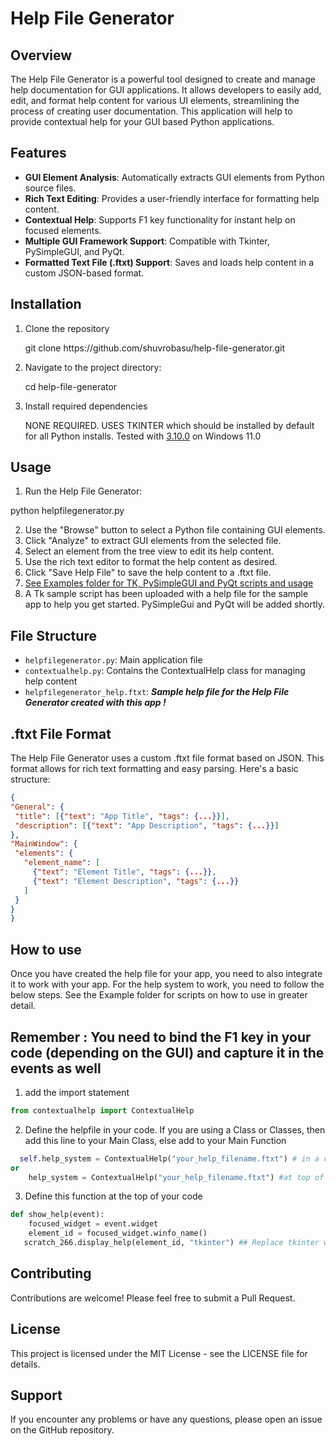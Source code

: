 # Help File Generator

## Overview

The Help File Generator is a powerful tool designed to create and manage help documentation for GUI applications. It allows developers to easily add, edit, and format help content for various UI elements, streamlining the process of creating user documentation. This application will help to provide contextual help for your GUI based Python applications.

## Features

- **GUI Element Analysis**: Automatically extracts GUI elements from Python source files.
- **Rich Text Editing**: Provides a user-friendly interface for formatting help content.
- **Contextual Help**: Supports F1 key functionality for instant help on focused elements.
- **Multiple GUI Framework Support**: Compatible with Tkinter, PySimpleGUI, and PyQt.
- **Formatted Text File (.ftxt) Support**: Saves and loads help content in a custom JSON-based format.

## Installation

1. Clone the repository
   <p>git clone https://github.com/shuvrobasu/help-file-generator.git

2.  Navigate to the project directory:
      <p>cd help-file-generator

3. Install required dependencies
   <p>NONE REQUIRED. USES TKINTER which should be installed by default for all Python installs. Tested with <ins>3.10.0</ins> on Windows 11.0

## Usage

1. Run the Help File Generator:

python helpfilegenerator.py

2. Use the "Browse" button to select a Python file containing GUI elements.
3. Click "Analyze" to extract GUI elements from the selected file.
4. Select an element from the tree view to edit its help content.
5. Use the rich text editor to format the help content as desired.
6. Click "Save Help File" to save the help content to a .ftxt file.
7. <ins>See Examples folder for TK, PySimpleGUI and PyQt scripts and usage</ins>
8. A Tk sample script has been uploaded with a help file for the sample app to help you get started. PySimpleGui and PyQt will be added shortly.

## File Structure

- `helpfilegenerator.py`: Main application file
- `contextualhelp.py`: Contains the ContextualHelp class for managing help content
- `helpfilegenerator_help.ftxt`: <i><b>Sample help file for the Help File Generator created with this app !</b></i>

## .ftxt File Format

The Help File Generator uses a custom .ftxt file format based on JSON. This format allows for rich text formatting and easy parsing. Here's a basic structure:

```json
{
"General": {
 "title": [{"text": "App Title", "tags": {...}}],
 "description": [{"text": "App Description", "tags": {...}}]
},
"MainWindow": {
 "elements": {
   "element_name": [
     {"text": "Element Title", "tags": {...}},
     {"text": "Element Description", "tags": {...}}
   ]
 }
}
}
````
## How to use 
Once you have created the help file for your app, you need to also integrate it to work with your app. For the help system to work, you need to follow the below steps. See the Example folder for scripts on how to use in greater detail. 
<H2>Remember : You need to bind the F1 key in your code (depending on the GUI) and capture it in the events as well</H2>

1) add the import statement
```python
from contextualhelp import ContextualHelp
````
2) Define the helpfile in your code. If you are using a Class or Classes, then add this line to your Main Class, else add to your Main Function
````python
  self.help_system = ContextualHelp("your_help_filename.ftxt") # in a class
or
    help_system = ContextualHelp("your_help_filename.ftxt") #at top of your script where variables are declared 
````
3. Define this function at the top of your code
````python
def show_help(event):
    focused_widget = event.widget
    element_id = focused_widget.winfo_name()
   scratch_266.display_help(element_id, "tkinter") ## Replace tkinter with PySimpleGui or PyQt as your GUI
````

## Contributing
Contributions are welcome! Please feel free to submit a Pull Request.

## License
This project is licensed under the MIT License - see the LICENSE file for details.

## Support
If you encounter any problems or have any questions, please open an issue on the GitHub repository.
